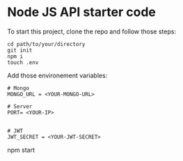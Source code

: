 # Node JS API starter code

To start this project, clone the repo and follow those steps:
```
cd path/to/your/directory
git init
npm i
touch .env
```

Add those environement variables:
```
# Mongo
MONGO_URL = <YOUR-MONGO-URL>

# Server
PORT= <YOUR-IP>


# JWT
JWT_SECRET = <YOUR-JWT-SECRET>
```
npm start


